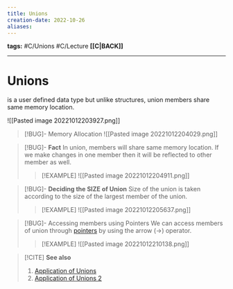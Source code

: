 ```yaml
---
title: Unions
creation-date: 2022-10-26
aliases:
---
```

**tags:** #C/Unions #C/Lecture 
**[[C|BACK]]**

---
# Unions
is a user defined data type but unlike structures, union members share same memory location.

![[Pasted image 20221012203927.png]]

>[!BUG]- Memory Allocation
>![[Pasted image 20221012204029.png]]

>[!BUG]- **Fact**
>In union, members will share same memory location. If we make changes in one member then it will be reflected to other member as well.
>
>>[!EXAMPLE]
>>![[Pasted image 20221012204911.png]]

>[!BUG]- **Deciding the SIZE of Union**
>Size of the union is taken according to the size of the largest member of the union.
>
>>[!EXAMPLE]
>>![[Pasted image 20221012205637.png]]

>[!BUG]- Accessing members using Pointers
>We can access members of union through [pointers](Cpointers.md) by using the arrow (->) operator.
>>[!EXAMPLE]
>>![[Pasted image 20221012210138.png]]

>[!CITE] **See also**
>1. [Application of Unions](CUNIONSapplications.md)
>2. [Application of Unions 2](CUNIONSapplications2.md)